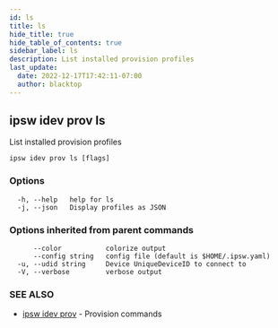 ```yaml
---
id: ls
title: ls
hide_title: true
hide_table_of_contents: true
sidebar_label: ls
description: List installed provision profiles
last_update:
  date: 2022-12-17T17:42:11-07:00
  author: blacktop
---
```

## ipsw idev prov ls

List installed provision profiles

```
ipsw idev prov ls [flags]
```

### Options

```
  -h, --help   help for ls
  -j, --json   Display profiles as JSON
```

### Options inherited from parent commands

```
      --color           colorize output
      --config string   config file (default is $HOME/.ipsw.yaml)
  -u, --udid string     Device UniqueDeviceID to connect to
  -V, --verbose         verbose output
```

### SEE ALSO

* [ipsw idev prov](/docs/cli/ipsw/idev/prov)	 - Provision commands

